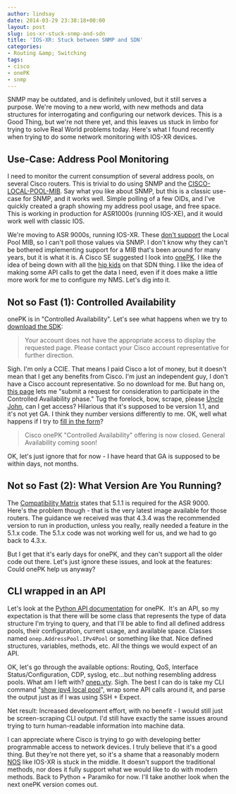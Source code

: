 ```yaml
---
author: lindsay
date: 2014-03-29 23:38:18+00:00
layout: post
slug: ios-xr-stuck-snmp-and-sdn
title: 'IOS-XR: Stuck between SNMP and SDN'
categories:
- Routing &amp; Switching
tags:
- cisco
- onePK
- snmp
---
```


SNMP may be outdated, and is definitely unloved, but it still serves a purpose. We're moving to a new world, with new methods and data structures for interrogating and configuring our network devices. This is a Good Thing, but we're not there yet, and this leaves us stuck in limbo for trying to solve Real World problems today. Here's what I found recently when trying to do some network monitoring with IOS-XR devices.


## Use-Case: Address Pool Monitoring


I need to monitor the current consumption of several address pools, on several Cisco routers. This is trivial to do using SNMP and the [CISCO-LOCAL-POOL-MIB](http://tools.cisco.com/Support/SNMP/do/BrowseMIB.do?local=en&step=2&mibName=CISCO-IP-LOCAL-POOL-MIB). Say what you like about SNMP, but this is a classic use-case for SNMP, and it works well. Simple polling of a few OIDs, and I've quickly created a graph showing my address pool usage, and free space. This is working in production for ASR1000s (running IOS-XE), and it would work well with classic IOS.

We're moving to ASR 9000s, running IOS-XR. These [don't support](http://www.cisco.com/c/en/us/td/docs/routers/asr9000/mib/guide/asr9kmib/asr9kmib3.html) the Local Pool MIB, so I can't poll those values via SNMP. I don't know why they can't be bothered implementing support for a MIB that's been around for many years, but it is what it is. A Cisco SE suggested I look into [onePK](http://www.cisco.com/c/en/us/products/ios-nx-os-software/onepk.html). I like the idea of being down with all the [hip kids](http://keepingitclassless.net/) on that SDN thing. I like the idea of making some API calls to get the data I need, even if it does make a little more work for me to configure my NMS. Let's dig into it.


## Not so Fast (1): Controlled Availability


onePK is in "Controlled Availability". Let's see what happens when we try to [download the SDK](https://developer.cisco.com/fileMedia/download/248b858e-d723-4639-8329-95c995d7a1a4):


> Your account does not have the appropriate access to display the requested page. Please contact your Cisco account representative for further direction.


Sigh. I'm only a CCIE. That means I paid Cisco a lot of money, but it doesn't mean that I get any benefits from Cisco. I'm just an independent guy, I don't have a Cisco account representative. So no download for me. But hang on, [this page](https://developer.cisco.com/site/networking/one/onepk/sdk-and-docs/) lets me "submit a request for consideration to participate in the Controlled Availability phase." Tug the forelock, bow, scrape, please [Uncle John](http://etherealmind.com/network-dictionary-uncle-john/), can I get access? Hilarious that it's supposed to be version 1.1, and it's not yet GA. I think they number versions differently to me. OK, well what happens if I try to [fill in the form](https://developer.cisco.com/form/onePKaccess)?


> Cisco onePK "Controlled Availability" offering is now closed. General Availability coming soon!


OK, let's just ignore that for now - I have heard that GA is supposed to be within days, not months.


## Not so Fast (2): What Version Are You Running?


The [Compatibility Matrix](https://developer.cisco.com/media/onePKGettingStarted-v1-1-0/GUID-33EF791A-2BF2-41F9-B87A-2DE7BAFC8769.html) states that 5.1.1 is required for the ASR 9000. Here's the problem though - that is the very latest image available for those routers. The guidance we received was that 4.3.4 was the recommended version to run in production, unless you really, really needed a feature in the 5.1.x code. The 5.1.x code was not working well for us, and we had to go back to 4.3.x.

But I get that it's early days for onePK, and they can't support all the older code out there. Let's just ignore these issues, and look at the features: Could onePK help us anyway?


## CLI wrapped in an API


Let's look at the [Python API documentation](https://developer.cisco.com/media/onePKPythonAPI-v1-1-0/index.html) for onePK.  It's an API, so my expectation is that there will be some class that represents the type of data structure I'm trying to query, and that I'll be able to find all defined address pools, their configuration, current usage, and available space. Classes named `onep.AddressPool.IPv4Pool` or something like that. Nice defined structures, variables, methods, etc. All the things we would expect of an API.

OK, let's go through the available options: Routing, QoS, Interface Status/Configuration, CDP, syslog, etc...but nothing resembling address pools. What am I left with? [onep.vty](https://developer.cisco.com/media/onePKPythonAPI-v1-1-0/toc-onep.vty-module.html). Sigh. The best I can do is take my CLI command "[show ipv4 local pool](http://www.cisco.com/c/en/us/td/docs/routers/asr9000/software/asr9k_r4-3/addr_serv/command/reference/b_ipaddr_cr43asr9k/b_ipaddr_cr42asr9k_chapter_01000.html#wp7784738720)", wrap some API calls around it, and parse the output just as if I was using SSH + Expect.

Net result: Increased development effort, with no benefit - I would still just be screen-scraping CLI output. I'd still have exactly the same issues around trying to turn human-readable information into machine data.

I can appreciate where Cisco is trying to go with developing better programmable access to network devices. I truly believe that it's a good thing. But they're not there yet, so it's a shame that a reasonably modern [NOS](http://en.wikipedia.org/wiki/Network_operating_system) like IOS-XR is stuck in the middle. It doesn't support the traditional methods, nor does it fully support what we would like to do with modern methods. Back to Python + Paramiko for now. I'll take another look when the next onePK version comes out.
